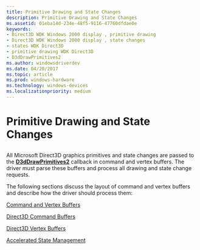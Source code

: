 ```yaml
---
title: Primitive Drawing and State Changes
description: Primitive Drawing and State Changes
ms.assetid: 01eba14d-234e-48f5-9116-47760dfdae0e
keywords:
- Direct3D WDK Windows 2000 display , primitive drawing
- Direct3D WDK Windows 2000 display , state changes
- states WDK Direct3D
- primitive drawing WDK Direct3D
- D3dDrawPrimitives2
ms.author: windowsdriverdev
ms.date: 04/20/2017
ms.topic: article
ms.prod: windows-hardware
ms.technology: windows-devices
ms.localizationpriority: medium
---
```


# Primitive Drawing and State Changes


## <span id="ddk_primitive_drawing_and_state_changes_gg"></span><span id="DDK_PRIMITIVE_DRAWING_AND_STATE_CHANGES_GG"></span>


All Microsoft Direct3D graphics primitives and state changes are passed to the [**D3dDrawPrimitives2**](https://msdn.microsoft.com/library/windows/hardware/ff544704) callback in command and vertex buffers. The driver must parse these buffers and process all drawing and state change requests.

The following sections discuss the layout of command and vertex buffers and describe how the driver should process them:

[Command and Vertex Buffers](command-and-vertex-buffers.md)

[Direct3D Command Buffers](direct3d-command-buffers.md)

[Direct3D Vertex Buffers](direct3d-vertex-buffers.md)

[Accelerated State Management](accelerated-state-management.md)

 

 





